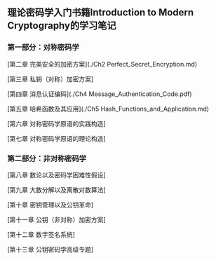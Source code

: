 ## 理论密码学入门书籍Introduction to Modern Cryptography的学习笔记
### 第一部分：对称密码学
[第二章 完美安全的加密方案](./Ch2 Perfect_Secret_Encryption.md)

[第三章 私钥（对称）加密方案] 

[第四章 消息认证编码](./Ch4 Message_Authentication_Code.pdf)

[第五章 哈希函数及其应用](./Ch5 Hash_Functions_and_Application.md)

[第六章 对称密码学原语的实践构造] 

[第七章 对称密码学原语的理论构造]  

### 第二部分：非对称密码学
[第八章 数论以及密码学困难性假设] 

[第九章 大数分解以及离散对数算法] 

[第十章 密钥管理以及公钥革命] 

[第十一章 公钥（非对称）加密方案] 

[第十二章 数字签名系统] 

[第十三章 公钥密码学高级专题]  
